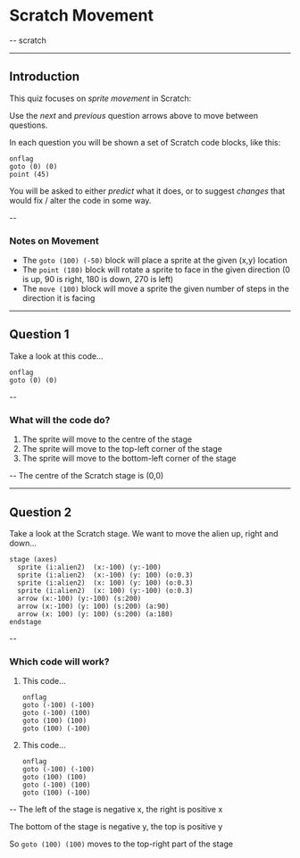# Scratch Movement

--
scratch

--------------------------------------------------------------------------
## Introduction

This quiz focuses on *sprite movement* in Scratch:

Use the *next* and *previous* question arrows above to move between questions.

In each question you will be shown a set of Scratch code blocks, like this:

```scratch
onflag
goto (0) (0)
point (45)
```

You will be asked to either *predict* what it does, or to suggest  *changes* that would fix / alter the code in some way.

--
### Notes on Movement

* The `goto (100) (-50)` block will place a sprite at the given (x,y) location
* The `point (180)` block will rotate a sprite to face in the given direction (0 is up, 90 is right, 180 is down, 270 is left)
* The `move (100)` block will move a sprite the given number of steps in the direction it is facing

--------------------------------------------------------------------------
## Question 1

Take a look at this code...

```scratch
onflag
goto (0) (0)
```

--
### What will the code do?

1. The sprite will move to the centre of the stage
2. The sprite will move to the top-left corner of the stage
3. The sprite will move to the bottom-left corner of the stage

--
The centre of the Scratch stage is (0,0)

--------------------------------------------------------------------------
## Question 2

Take a look at the Scratch stage. We want to move the alien up, right and down...

```scratch
stage (axes)
  sprite (i:alien2)  (x:-100) (y:-100)
  sprite (i:alien2)  (x:-100) (y: 100) (o:0.3)
  sprite (i:alien2)  (x: 100) (y: 100) (o:0.3)
  sprite (i:alien2)  (x: 100) (y:-100) (o:0.3)
  arrow (x:-100) (y:-100) (s:200)
  arrow (x:-100) (y: 100) (s:200) (a:90)
  arrow (x: 100) (y: 100) (s:200) (a:180)
endstage
```

--
### Which code will work?

1.  This code...

    ```scratch
    onflag
    goto (-100) (-100)
    goto (-100) (100)
    goto (100) (100)
    goto (100) (-100)
    ```

2.  This code...

    ```scratch
    onflag
    goto (-100) (-100)
    goto (100) (100)
    goto (-100) (100)
    goto (100) (-100)
    ```

--
The left of the stage is negative x, the right is positive x

The bottom of the stage is negative y, the top is positive y

So ```goto (100) (100)``` moves to the top-right part of the stage

